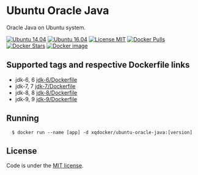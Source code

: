 # Ubuntu Oracle Java

Oracle Java on Ubuntu system.

[![Ubuntu 14.04](https://img.shields.io/badge/ubuntu-14.04-brightgreen.svg)]()
[![Ubuntu 16.04](https://img.shields.io/badge/ubuntu-14.04-brightgreen.svg)]()
[![License MIT](https://img.shields.io/badge/license-MIT-blue.svg)]()
[![Docker Pulls](https://img.shields.io/docker/pulls/xqdocker/ubuntu-oracle-java.svg)](https://hub.docker.com/r/xqdocker/ubuntu-oracle-java/)
[![Docker Stars](https://img.shields.io/docker/stars/xqdocker/ubuntu-oracle-java.svg)](https://hub.docker.com/r/xqdocker/ubuntu-oracle-java/)
[![Docker image](https://images.microbadger.com/badges/image/xqdocker/ubuntu-oracle-java.svg)](https://microbadger.com/images/xqdocker/ubuntu-oracle-java)


## Supported tags and respective Dockerfile links

* jdk-6, 6 [jdk-6/Dockerfile](https://github.com/xqdocker/ubuntu-oracle-java/blob/master/jdk-6/Dockerfile)
* jdk-7, 7 [jdk-7/Dockerfile](https://github.com/xqdocker/ubuntu-oracle-java/blob/master/jdk-7/Dockerfile)
* jdk-8, 8 [jdk-8/Dockerfile](https://github.com/xqdocker/ubuntu-oracle-java/blob/master/jdk-8/Dockerfile)
* jdk-9, 9 [jdk-9/Dockerfile](https://github.com/xqdocker/ubuntu-oracle-java/blob/master/jdk-9/Dockerfile)

## Running

```
  $ docker run --name [app] -d xqdocker/ubuntu-oracle-java:[version]
```

## License
Code is under the [MIT license](https://github.com/xqdocker/ubuntu-oracle-java/blob/master/LICENSE).
